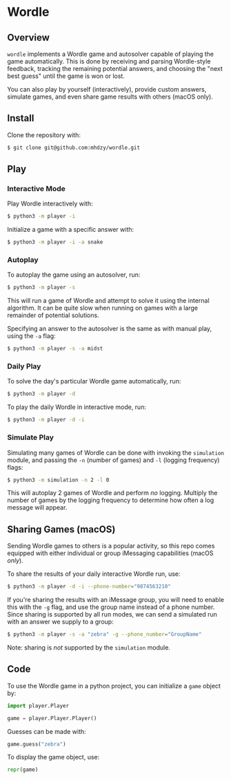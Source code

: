 # Wordle

## Overview
`wordle` implements a Wordle game and autosolver capable of playing the game automatically. This is done by receiving and parsing Wordle-style feedback, tracking the remaining potential answers, and choosing the "next best guess" until the game is won or lost. 

You can also play by yourself (interactively), provide custom answers, simulate games, and even share game results with others (macOS only).

## Install
Clone the repository with:

```sh
$ git clone git@github.com:mhdzy/wordle.git
```

## Play

### Interactive Mode

Play Wordle interactively with:

```sh
$ python3 -m player -i
```

Initialize a game with a specific answer with:

```sh
$ python3 -m player -i -a snake
```

### Autoplay
To autoplay the game using an autosolver, run:

```sh
$ python3 -m player -s
```

This will run a game of Wordle and attempt to solve it using the internal algorithm. It can be quite slow when running on games with a large remainder of potential solutions.

Specifying an answer to the autosolver is the same as with manual play, using the `-a` flag:

```sh
$ python3 -m player -s -a midst
```

### Daily Play
To solve the day's particular Wordle game automatically, run:

```sh
$ python3 -m player -d
```

To play the daily Wordle in interactive mode, run:

```sh
$ python3 -m player -d -i
```

### Simulate Play
Simulating many games of Wordle can be done with invoking the `simulation` module, and passing the `-n` (number of games) and `-l` (logging frequency) flags:

```sh
$ python3 -m simulation -n 2 -l 0
```
This will autoplay 2 games of Wordle and perform *no* logging. Multiply the 
number of games by the logging frequency to determine how often a log message will appear.

## Sharing Games (macOS)
Sending Wordle games to others is a popular activity, so this repo comes equipped with either individual or group iMessaging capabilities (macOS *only*). 

To share the results of your daily interactive Wordle run, use:

```sh
$ python3 -m player -d -i --phone-number="9874563210"
```

If you're sharing the results with an iMessage group, you will need to enable this with the `-g` flag, and use the group name instead of a phone number. Since sharing is supported by all run modes, we can send a simulated run with an answer we supply to a group:

```sh
$ python3 -m player -s -a "zebra" -g --phone_number="GroupName"
```

Note: sharing is *not* supported by the `simulation` module.

## Code

To use the Wordle game in a python project, you can initialize a `game` object by:

```py
import player.Player

game = player.Player.Player()
```

Guesses can be made with:

```py
game.guess("zebra")
```

To display the game object, use:

```py
repr(game)
```
